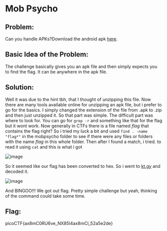 # Mob Psycho

## Problem:

Can you handle APKs?Download the android apk [here](https://artifacts.picoctf.net/c_titan/52/mobpsycho.apk).

## Basic Idea of the Problem:

The challenge basically gives you an apk file and then simply expects you to find the flag. It can be anywhere in the apk file. 

## Solution:

Well it was due to the hint tbh, that I thought of unzipping this file. Now there are many tools available online for unzipping an apk file, but i prefer to go for the basics. I simply changed the extension of the file from .apk to .zip and then just unzipped it. So that part was simple. The difficult part was where to look for. You can go for `grep -r`  and something like that for the flag but it wont work. Now generally in CTFs there is a file named *flag* that contains the flag right? So i tried my luck a bit and used `find . -name "flag*"` in the mobpsycho folder to see if there were any files or folders with the name *flag*  in this whole folder. Then after I found a match, i tried. to read it using `cat` and this is what i got

![image](https://github.com/Duck8605/ex-pic/blob/main/mobpsycho.png)

So it seemed like our flag has been converted to hex. So i went to [kt.gy](https://kt.gy/) and decoded it.

![image](https://github.com/Duck8605/ex-pic/blob/main/mobpsycho1.png)

And BINGOO!!! We got out flag. Pretty simple challenge but yeah, thinking of the command could take some time.

## Flag:

picoCTF{ax8mC0RU6ve_NX85l4ax8mCl_52a5e2de}
